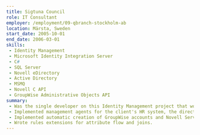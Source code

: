 ```yaml
---
title: Sigtuna Council
role: IT Consultant
employer: /employment/09-qbranch-stockholm-ab
location: Märsta, Sweden
start_date: 2005-10-01
end_date: 2006-03-01
skills:
 - Identity Management
 - Microsoft Identity Integration Server
 - C#
 - SQL Server
 - Novell eDirectory
 - Active Directory
 - MSMQ
 - Novell C API
 - GroupWise Administrative Objects API
summary:
 - Was the single developer on this Identity Management project that would become Microsoft's reference case for Microsoft Identity Integration Server (MIIS).
 - Implemented management agents for the client's HR system, the directory services eDirectory and Active Directory.
 - Implemented automatic creation of GroupWise accounts and Novell Server home directories.
 - Wrote rules extensions for attribute flow and joins.
---
```

